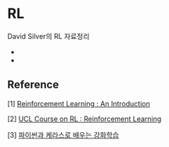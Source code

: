 # RL
David Silver의 RL 자료정리

- 
- 


## Reference

[1] [Reinforcement Learning : An Introduction](http://incompleteideas.net/book/bookdraft2017nov5.pdf)

[2] [UCL Course on RL : Reinforcement Learning](http://www0.cs.ucl.ac.uk/staff/d.silver/web/Teaching.html)

[3] [파이썬과 케라스로 배우는 강화학습](http://www.yes24.com/Product/Goods/44136413)
